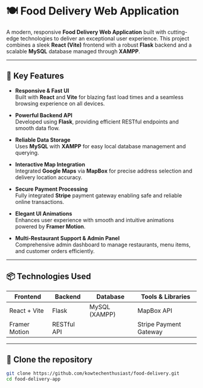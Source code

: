 # 🍽️ Food Delivery Web Application

A modern, responsive **Food Delivery Web Application** built with cutting-edge technologies to deliver an exceptional user experience. This project combines a sleek **React (Vite)** frontend with a robust **Flask** backend and a scalable **MySQL** database managed through **XAMPP**. 

---

## 🌟 Key Features

- **Responsive & Fast UI**  
  Built with **React** and **Vite** for blazing fast load times and a seamless browsing experience on all devices.

- **Powerful Backend API**  
  Developed using **Flask**, providing efficient RESTful endpoints and smooth data flow.

- **Reliable Data Storage**  
  Uses **MySQL** with **XAMPP** for easy local database management and querying.

- **Interactive Map Integration**  
  Integrated **Google Maps** via **MapBox** for precise address selection and delivery location accuracy.

- **Secure Payment Processing**  
  Fully integrated **Stripe** payment gateway enabling safe and reliable online transactions.

- **Elegant UI Animations**  
  Enhances user experience with smooth and intuitive animations powered by **Framer Motion**.

- **Multi-Restaurant Support & Admin Panel**  
  Comprehensive admin dashboard to manage restaurants, menu items, and customer orders efficiently.

---

## 📦 Technologies Used

| Frontend            | Backend            | Database         | Tools & Libraries         |
|---------------------|--------------------|------------------|---------------------------|
| React + Vite        | Flask              | MySQL (XAMPP)    | MapBox API  |
| Framer Motion       | RESTful API        |                  | Stripe Payment Gateway    |

---

## 🔧 Clone the repository
   ```bash
   git clone https://github.com/kowtechenthusiast/food-delivery.git
   cd food-delivery-app

